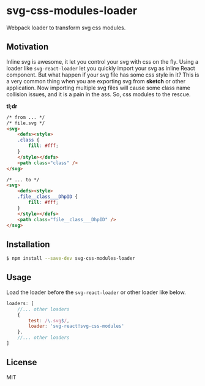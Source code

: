 # svg-css-modules-loader
Webpack loader to transform svg css modules.

## Motivation
Inline svg is awesome, it let you control your svg with css on the fly. Using a loader like `svg-react-loader` let you quickly import your svg as inline React component. But what happen if your svg file has some css style in it? This is a very common thing when you are exporting svg from **sketch** or other application. Now importing multiple svg files will cause some class name collision issues, and it is a pain in the ass. So, css modules to the rescue.

**tl;dr**
```html
/* from ... */
/* file.svg */
<svg>
	<defs><style>
	.class {
		fill: #fff;
	}
	</style></defs>
	<path class="class" />
</svg>

/* ... to */
<svg>
	<defs><style>
	.file__class___DhpID {
		fill: #fff;
	}
	</style></defs>
	<path class="file__class___DhpID" />
</svg>
```

## Installation
```bash
$ npm install --save-dev svg-css-modules-loader
```

## Usage
Load the loader before the `svg-react-loader` or other loader like below.
```js
loaders: [
	//... other loaders
	{
		test: /\.svg$/,
		loader: 'svg-react!svg-css-modules'
	},
	//... other loaders
]
```

## License
MIT
